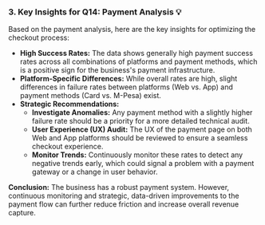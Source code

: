
### 3. Key Insights for Q14: Payment Analysis 💡

Based on the payment analysis, here are the key insights for optimizing the checkout process:

* **High Success Rates:** The data shows generally high payment success rates across all combinations of platforms and payment methods, which is a positive sign for the business's payment infrastructure.
* **Platform-Specific Differences:** While overall rates are high, slight differences in failure rates between platforms (Web vs. App) and payment methods (Card vs. M-Pesa) exist.
* **Strategic Recommendations:**
    * **Investigate Anomalies:** Any payment method with a slightly higher failure rate should be a priority for a more detailed technical audit.
    * **User Experience (UX) Audit:** The UX of the payment page on both Web and App platforms should be reviewed to ensure a seamless checkout experience.
    * **Monitor Trends:** Continuously monitor these rates to detect any negative trends early, which could signal a problem with a payment gateway or a change in user behavior.

**Conclusion:** The business has a robust payment system. However, continuous monitoring and strategic, data-driven improvements to the payment flow can further reduce friction and increase overall revenue capture.
